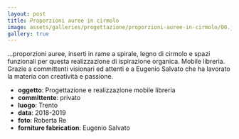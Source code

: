 ```yaml
---
layout: post
title: Proporzioni auree in cirmolo
image: assets/galleries/progettazione/proporzioni-auree-in-cirmolo/00.jpg
gallery: true
---
```


...proporzioni auree, inserti in rame a spirale, legno di cirmolo e spazi funzionali per questa realizzazione di ispirazione organica. Mobile libreria. Grazie a committenti visionari ed attenti e a Eugenio Salvato che ha lavorato la materia con creatività e passione.

- **oggetto**: Progettazione e realizzazione mobile libreria
- **committente**: privato
- **luogo**: Trento
- **data**: 2018-2019
- **foto**: Roberta Re
- **forniture fabrication**: Eugenio Salvato
